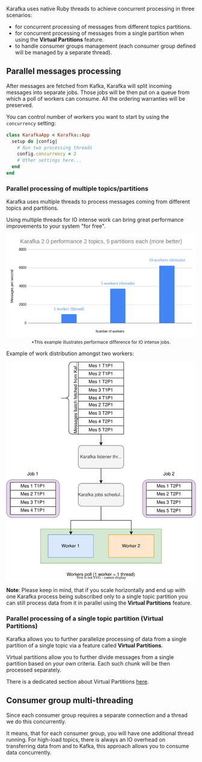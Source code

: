 Karafka uses native Ruby threads to achieve concurrent processing in three scenarios:

- for concurrent processing of messages from different topics partitions.
- for concurrent processing of messages from a single partition when using the **Virtual Partitions** feature.
- to handle consumer groups management (each consumer group defined will be managed by a separate thread).

## Parallel messages processing

After messages are fetched from Kafka, Karafka will split incoming messages into separate jobs. Those jobs will be then put on a queue from which a poll of workers can consume. All the ordering warranties will be preserved.

You can control number of workers you want to start by using the `concurrency` setting:

```ruby
class KarafkaApp < Karafka::App
  setup do |config|
    # Run two processing threads
    config.concurrency = 2
    # Other settings here...
  end
end
```

### Parallel processing of multiple topics/partitions

Karafka uses multiple threads to process messages coming from different topics and partitions.

Using multiple threads for IO intense work can bring great performance improvements to your system "for free".

<p align="center">
  <img src="images/workers-performance.png" />
  </br>
  <small>*This example illustrates performace difference for IO intense jobs.</small>
</p>

Example of work distribution amongst two workers:

<p align="center">
  <img src="images/processing-workers.svg" />
</p>

**Note**: Please keep in mind, that if you scale horizontally and end up with one Karafka process being subscribed only to a single topic partition you can still process data from it in parallel using the **Virtual Partitions** feature.

### Parallel processing of a single topic partition (Virtual Partitions)

Karafka allows you to further parallelize processing of data from a single partition of a single topic via a feature called **Virtual Partitions**.

Virtual partitions allow you to further divide messages from a single partition based on your own criteria. Each such chunk will be then processed separately.

There is a dedicated section about Virtual Partitions [here](link).

## Consumer group multi-threading

Since each consumer group requires a separate connection and a thread we do this concurrently.

It means, that for each consumer group, you will have one additional thread running. For high-load topics, there is always an IO overhead on transferring data from and to Kafka, this approach allows you to consume data concurrently.
